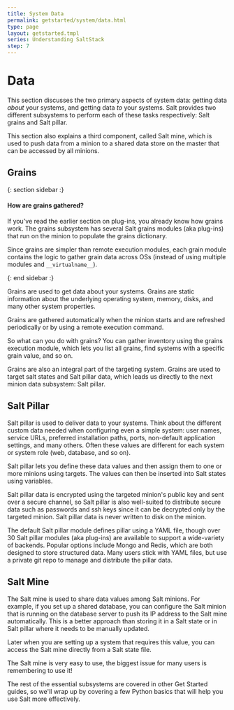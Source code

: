 ```yaml
---
title: System Data
permalink: getstarted/system/data.html
type: page
layout: getstarted.tmpl
series: Understanding SaltStack
step: 7
---
```


# Data

This section discusses the two primary aspects of system data: getting data *about* your systems, and getting data *to* your systems. Salt provides two different subsystems to perform each of these tasks respectively: Salt grains and Salt pillar.

This section also explains a third component, called Salt mine, which is used to push data from a minion to a shared data store on the master that can be accessed by all minions.

## Grains

{: section sidebar :}

#### How are grains gathered?

If you've read the earlier section on plug-ins, you already know how grains work. The grains subsystem has several Salt grains modules (aka plug-ins) that run on the minion to populate
the grains dictionary.

Since grains are simpler than remote execution modules, each grain module contains the logic to gather grain data across OSs (instead of using multiple modules and `__virtualname__`).

{: end sidebar :}

Grains are used to get data about your systems. Grains are static information about the underlying operating system, memory, disks, and many other system properties.

Grains are gathered automatically when the minion starts and are refreshed periodically or by using a remote execution command.

So what can you do with grains? You can gather inventory using the grains execution module, which lets you list all grains, find systems with a specific grain value, and so on.

Grains are also an integral part of the targeting system. Grains are used to target salt states and Salt pillar data, which leads us directly to the next minion data subsystem: Salt pillar.


## Salt Pillar

Salt pillar is used to deliver data to your systems. 
Think about the different custom data needed when configuring even a simple system: user names, service URLs, preferred installation paths, ports, non-default application settings, and many others. Often these values are different for each system or system role (web, database, and so on).

Salt pillar lets you define these data values and then assign them to one or more minions using targets. The values can then be inserted into Salt states using variables.

Salt pillar data is encrypted using the targeted minion's public key and sent over a secure channel, so Salt pillar is also well-suited to distribute secure data such as passwords and ssh keys since it can be decrypted only by the targeted minion. Salt pillar data is never written to disk on the minion.

The default Salt pillar module defines pillar using a YAML file, though over 30 Salt pillar modules (aka plug-ins) are available to support a wide-variety of backends. Popular options include Mongo and Redis, which are both designed to store structured data. Many users stick with YAML files, but use a private git repo to manage and distribute the pillar data.

## Salt Mine

The Salt mine is used to share data values among Salt minions. For example, if you set up a shared database, you can configure the Salt minion that is running on the database server to push its IP address to the Salt mine automatically. This is a better approach than storing it in a Salt state or in Salt pillar where it needs to be manually updated.

Later when you are setting up a system that requires this value, you can access the Salt mine directly from a Salt state file.

The Salt mine is very easy to use, the biggest issue for many users is remembering to use it!

The rest of the essential subsystems are covered in other Get Started guides, so we'll wrap up by covering a few Python basics that will help you use Salt more effectively.

